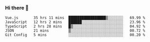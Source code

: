 ### Hi there 👋

<!--
**xin-code/Xin-code** is a ✨ _special_ ✨ repository because its `README.md` (this file) appears on your GitHub profile.

Here are some ideas to get you started:
<!--START_SECTION:waka-->
```text
Vue.js       35 hrs 11 mins  █████████████████▒░░░░░░░   69.99 % 
JavaScript   12 hrs 2 mins   ██████░░░░░░░░░░░░░░░░░░░   23.96 % 
TypeScript   2 hrs 28 mins   █▒░░░░░░░░░░░░░░░░░░░░░░░   04.92 % 
JSON         21 mins         ▒░░░░░░░░░░░░░░░░░░░░░░░░   00.72 % 
Git Config   5 mins          ░░░░░░░░░░░░░░░░░░░░░░░░░   00.20 % 
```
<!--END_SECTION:waka-->
